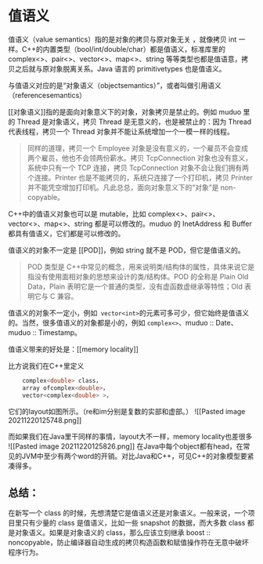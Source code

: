 
# 值语义

值语义（value semantics）指的是对象的拷贝与原对象无关 ，就像拷贝 int 一样。C++的内置类型（bool/int/double/char）都是值语义，标准库里的 complex<>、pair<>、vector<>、map<>、string 等等类型也都是值语意，拷贝之后就与原对象脱离关系。Java 语言的 primitivetypes 也是值语义。

与值语义对应的是“对象语义（objectsemantics）”，或者叫做引用语义（referencesemantics）

[[对象语义]]指的是面向对象意义下的对象，对象拷贝是禁止的。例如 muduo 里的 Thread 是对象语义，拷贝 Thread 是无意义的，也是被禁止的：因为 Thread 代表线程，拷贝一个 Thread 对象并不能让系统增加一个一模一样的线程。

> 同样的道理，拷贝一个 Employee 对象是没有意义的，一个雇员不会变成两个雇员，他也不会领两份薪水。拷贝 TcpConnection 对象也没有意义，系统中只有一个 TCP 连接，拷贝 TcpConnection 对象不会让我们拥有两个连接。Printer 也是不能拷贝的，系统只连接了一个打印机，拷贝 Printer 并不能凭空增加打印机。凡此总总，面向对象意义下的“对象”是 non-copyable。

C++中的值语义对象也可以是 mutable，比如 complex<>、pair<>、vector<>、map<>、string 都是可以修改的。muduo 的 InetAddress 和 Buffer 都具有值语义，它们都是可以修改的。

值语义的对象不一定是 [[POD]]，例如 string 就不是 POD，但它是值语义的。
> POD 类型是 C++中常见的概念，用来说明类/结构体的属性，具体来说它是指没有使用面相对象的思想来设计的类/结构体。POD 的全称是 Plain Old Data，Plain 表明它是一个普通的类型，没有虚函数虚继承等特性；Old 表明它与 C 兼容。

值语义的对象不一定小，例如` vector<int>`的元素可多可少，但它始终是值语义的。当然，很多值语义的对象都是小的，例如 `complex<>`、muduo :: Date、muduo :: Timestamp。
	

值语义带来的好处是：[[memory locality]]

比方说我们在C++里定义
```c++
	complex<double> class，
	array ofcomplex<double>，
	vector<complex<double> >，
```
它们的layout如图所示。（re和im分别是复数的实部和虚部。）
	![[Pasted image 20211220125748.png]]
	
而如果我们在Java里干同样的事情，layout大不一样，memory locality也差很多
	![[Pasted image 20211220125826.png]]
在Java中每个object都有head，在常见的JVM中至少有两个word的开销。对比Java和C++，可见C++的对象模型要紧凑得多。
	
## 总结：
在新写一个 class 的时候，先想清楚它是值语义还是对象语义。一般来说，一个项目里只有少量的 class 是值语义，比如一些 snapshot 的数据，而大多数 class 都是对象语义。如果是对象语义的 class，那么应该立刻继承 boost :: noncopyable，防止编译器自动生成的拷贝构造函数和赋值操作符在无意中破坏程序行为。